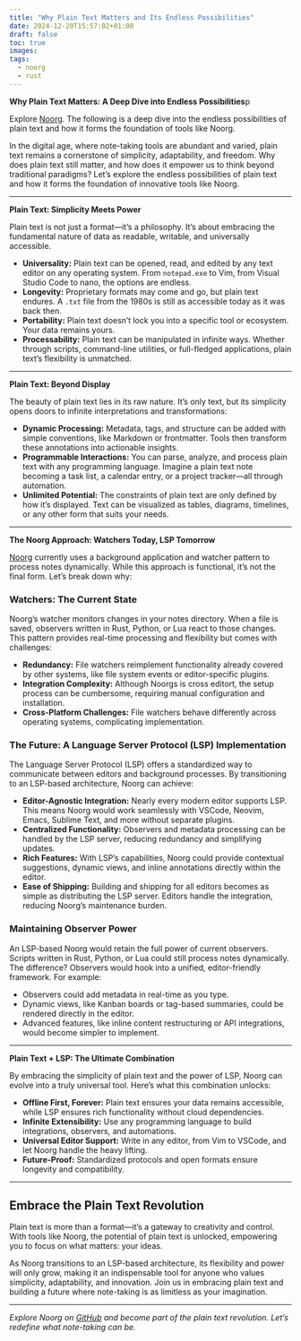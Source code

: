 ```yaml
---
title: "Why Plain Text Matters and Its Endless Possibilities"
date: 2024-12-20T15:57:02+01:00
draft: false
toc: true
images:
tags: 
  - noorg
  - rust
---
```


**Why Plain Text Matters: A Deep Dive into Endless Possibilities**p

Explore [Noorg](https://noorg.dev). The following is a deep dive into the endless possibilities of plain text and how it forms the foundation of tools like Noorg.

In the digital age, where note-taking tools are abundant and varied, plain text remains a cornerstone of simplicity, adaptability, and freedom. Why does plain text still matter, and how does it empower us to think beyond traditional paradigms? Let’s explore the endless possibilities of plain text and how it forms the foundation of innovative tools like Noorg.

---

**Plain Text: Simplicity Meets Power**

Plain text is not just a format—it’s a philosophy. It’s about embracing the fundamental nature of data as readable, writable, and universally accessible.

- **Universality:** Plain text can be opened, read, and edited by any text editor on any operating system. From `notepad.exe` to Vim, from Visual Studio Code to nano, the options are endless.
- **Longevity:** Proprietary formats may come and go, but plain text endures. A `.txt` file from the 1980s is still as accessible today as it was back then.
- **Portability:** Plain text doesn’t lock you into a specific tool or ecosystem. Your data remains yours.
- **Processability:** Plain text can be manipulated in infinite ways. Whether through scripts, command-line utilities, or full-fledged applications, plain text’s flexibility is unmatched.

---

**Plain Text: Beyond Display**

The beauty of plain text lies in its raw nature. It’s only text, but its simplicity opens doors to infinite interpretations and transformations:

- **Dynamic Processing:** Metadata, tags, and structure can be added with simple conventions, like Markdown or frontmatter. Tools then transform these annotations into actionable insights.
- **Programmable Interactions:** You can parse, analyze, and process plain text with any programming language. Imagine a plain text note becoming a task list, a calendar entry, or a project tracker—all through automation.
- **Unlimited Potential:** The constraints of plain text are only defined by how it’s displayed. Text can be visualized as tables, diagrams, timelines, or any other form that suits your needs.

---

**The Noorg Approach: Watchers Today, LSP Tomorrow**

[Noorg](https://noorg.dev) currently uses a background application and watcher pattern to process notes dynamically. While this approach is functional, it’s not the final form. Let’s break down why:

### Watchers: The Current State

Noorg’s watcher monitors changes in your notes directory. When a file is saved, observers written in Rust, Python, or Lua react to those changes. This pattern provides real-time processing and flexibility but comes with challenges:

- **Redundancy:** File watchers reimplement functionality already covered by other systems, like file system events or editor-specific plugins.
- **Integration Complexity:** Although Noorgs is cross editort, the setup process can be cumbersome, requiring manual configuration and installation.
- **Cross-Platform Challenges:** File watchers behave differently across operating systems, complicating implementation.

### The Future: A Language Server Protocol (LSP) Implementation

The Language Server Protocol (LSP) offers a standardized way to communicate between editors and background processes. By transitioning to an LSP-based architecture, Noorg can achieve:

- **Editor-Agnostic Integration:** Nearly every modern editor supports LSP. This means Noorg would work seamlessly with VSCode, Neovim, Emacs, Sublime Text, and more without separate plugins.
- **Centralized Functionality:** Observers and metadata processing can be handled by the LSP server, reducing redundancy and simplifying updates.
- **Rich Features:** With LSP’s capabilities, Noorg could provide contextual suggestions, dynamic views, and inline annotations directly within the editor.
- **Ease of Shipping:** Building and shipping for all editors becomes as simple as distributing the LSP server. Editors handle the integration, reducing Noorg’s maintenance burden.

### Maintaining Observer Power

An LSP-based Noorg would retain the full power of current observers. Scripts written in Rust, Python, or Lua could still process notes dynamically. The difference? Observers would hook into a unified, editor-friendly framework. For example:

- Observers could add metadata in real-time as you type.
- Dynamic views, like Kanban boards or tag-based summaries, could be rendered directly in the editor.
- Advanced features, like inline content restructuring or API integrations, would become simpler to implement.

---

**Plain Text + LSP: The Ultimate Combination**

By embracing the simplicity of plain text and the power of LSP, Noorg can evolve into a truly universal tool. Here’s what this combination unlocks:

- **Offline First, Forever:** Plain text ensures your data remains accessible, while LSP ensures rich functionality without cloud dependencies.
- **Infinite Extensibility:** Use any programming language to build integrations, observers, and automations.
- **Universal Editor Support:** Write in any editor, from Vim to VSCode, and let Noorg handle the heavy lifting.
- **Future-Proof:** Standardized protocols and open formats ensure longevity and compatibility.

---

## Embrace the Plain Text Revolution

Plain text is more than a format—it’s a gateway to creativity and control. With tools like Noorg, the potential of plain text is unlocked, empowering you to focus on what matters: your ideas.

As Noorg transitions to an LSP-based architecture, its flexibility and power will only grow, making it an indispensable tool for anyone who values simplicity, adaptability, and innovation. Join us in embracing plain text and building a future where note-taking is as limitless as your imagination.

---

_Explore Noorg on [GitHub](https://github.com/realjockel/noorg) and become part of the plain text revolution. Let’s redefine what note-taking can be._

